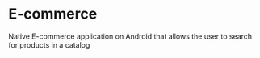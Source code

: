 # E-commerce
Native E-commerce application on Android that allows the user to search for products in a catalog
